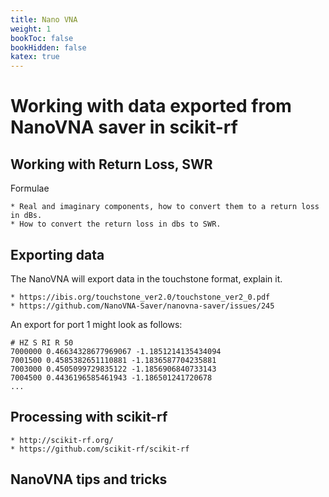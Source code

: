 ```yaml
---
title: Nano VNA
weight: 1
bookToc: false
bookHidden: false
katex: true
---
```


# Working with data exported from NanoVNA saver in scikit-rf

## Working with Return Loss, SWR
Formulae
```
* Real and imaginary components, how to convert them to a return loss in dBs.
* How to convert the return loss in dbs to SWR.
```

## Exporting data

The NanoVNA will export data in the touchstone format, explain it.
```
* https://ibis.org/touchstone_ver2.0/touchstone_ver2_0.pdf
* https://github.com/NanoVNA-Saver/nanovna-saver/issues/245
```

An export for port 1 might look as follows:
```
# HZ S RI R 50
7000000 0.46634328677969067 -1.1851214135434094
7001500 0.4585382651110881 -1.1836587704235881
7003000 0.4505099729835122 -1.1856906840733143
7004500 0.4436196585461943 -1.186501241720678
...
```

## Processing with **scikit-rf**

```
* http://scikit-rf.org/
* https://github.com/scikit-rf/scikit-rf
```

## NanoVNA tips and tricks